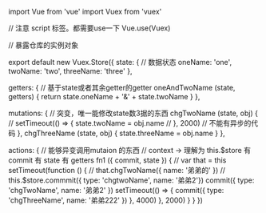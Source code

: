 import Vue from 'vue'
import Vuex from 'vuex'

// 注意 script 标签。都需要use一下
Vue.use(Vuex)

// 暴露仓库的实例对象

export default new Vuex.Store({
  state: {
  // 数据状态
    oneName: 'one',
    twoName: 'two',
    threeName: 'three'
  },

  getters: {
  // 基于state或者其余getter的getter
    oneAndTwoName (state, getters) {
      return state.oneName + '&' + state.twoName
    }
  },

  mutations: {
    // 突变，唯一能修改state数3据的东西
    chgTwoName (state, obj) {
    //   setTimeout(() => {
      state.twoName = obj.name
    //   }, 2000) // 不能有异步的代码
    },
    chgThreeName (state, obj) {
      state.threeName = obj.name
    }
  },

  actions: {
    // 能够异变调用mutaion 的东西
    // context -> 理解为 this.$store 有 commit 有 state 有 getters
    fn1 ({ commit, state }) {
      // var that = this
      setTimeout(function () {
        // that.chgTwoName({ name: '弟弟的' })
        // this.$store.commmit({ type: 'chgtwoName', name: '弟弟2'})
        commit({
          type: 'chgTwoName',
          name: '弟弟2'
        })
        setTimeout(() => {
          commit({
            type: 'chgThreeName',
            name: '弟弟222'
          })
        }, 4000)
      }, 2000)
    }
  }
})
